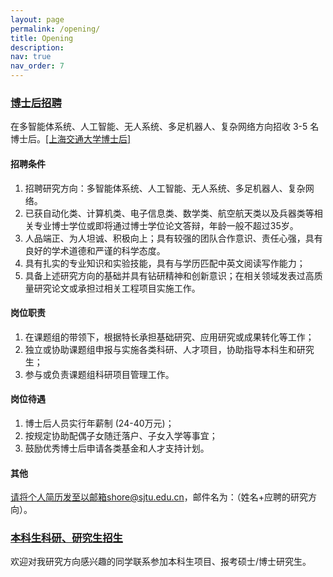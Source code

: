 ```yaml
---
layout: page
permalink: /opening/
title: Opening
description: 
nav: true
nav_order: 7
---
```

  

### [博士后招聘]()
在多智能体系统、人工智能、无人系统、多足机器人、复杂网络方向招收 3-5 名博士后。[\[上海交通大学博士后\]](https://postd.sjtu.edu.cn/info/1086/5905.htm)  

#### 招聘条件

1. 招聘研究方向：多智能体系统、人工智能、无人系统、多足机器人、复杂网络。
2. 已获自动化类、计算机类、电子信息类、数学类、航空航天类以及兵器类等相关专业博士学位或即将通过博士学位论文答辩，年龄一般不超过35岁。
3. 人品端正、为人坦诚、积极向上；具有较强的团队合作意识、责任心强，具有良好的学术道德和严谨的科学态度。
4. 具有扎实的专业知识和实验技能，具有与学历匹配中英文阅读写作能力；
5. 具备上述研究方向的基础并具有钻研精神和创新意识；在相关领域发表过高质量研究论文或承担过相关工程项目实施工作。

#### 岗位职责
1. 在课题组的带领下，根据特长承担基础研究、应用研究或成果转化等工作；
2. 独立或协助课题组申报与实施各类科研、人才项目，协助指导本科生和研究生；
3. 参与或负责课题组科研项目管理工作。

#### 岗位待遇

1. 博士后人员实行年薪制 (24-40万元)；
2.   按规定协助配偶子女随迁落户、子女入学等事宜；
3.   鼓励优秀博士后申请各类基金和人才支持计划。

#### 其他
请将个人简历发至以邮箱shore@sjtu.edu.cn，邮件名为：（姓名+应聘的研究方向）。

### [本科生科研、研究生招生]()
欢迎对我研究方向感兴趣的同学联系参加本科生项目、报考硕士/博士研究生。
 
 
 